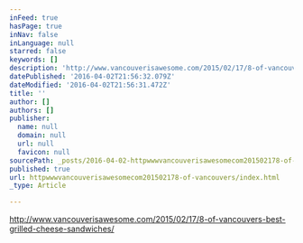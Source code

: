 ```yaml
---
inFeed: true
hasPage: true
inNav: false
inLanguage: null
starred: false
keywords: []
description: 'http://www.vancouverisawesome.com/2015/02/17/8-of-vancouvers-best-grilled-cheese-sandwiches/'
datePublished: '2016-04-02T21:56:32.079Z'
dateModified: '2016-04-02T21:56:31.472Z'
title: ''
author: []
authors: []
publisher:
  name: null
  domain: null
  url: null
  favicon: null
sourcePath: _posts/2016-04-02-httpwwwvancouverisawesomecom201502178-of-vancouvers.md
published: true
url: httpwwwvancouverisawesomecom201502178-of-vancouvers/index.html
_type: Article

---
```

http://www.vancouverisawesome.com/2015/02/17/8-of-vancouvers-best-grilled-cheese-sandwiches/